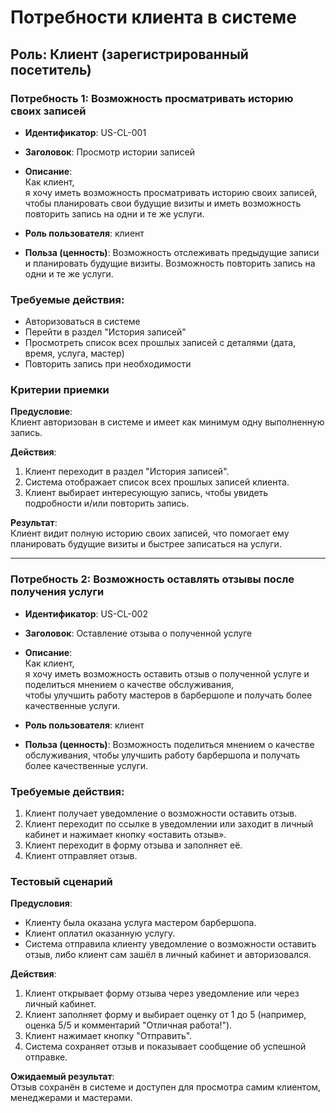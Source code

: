 # Потребности клиента в системе

## Роль: Клиент (зарегистрированный посетитель)

### Потребность 1: Возможность просматривать историю своих записей

- **Идентификатор**: US-CL-001  
- **Заголовок**: Просмотр истории записей  
- **Описание**:  
  Как клиент,  
  я хочу иметь возможность просматривать историю своих записей,  
  чтобы планировать свои будущие визиты и иметь возможность повторить запись на одни и те же услуги.  

- **Роль пользователя**: клиент  
- **Польза (ценность)**: Возможность отслеживать предыдущие записи и планировать будущие визиты. Возможность повторить запись на одни и те же услуги.

### Требуемые действия:
- Авторизоваться в системе  
- Перейти в раздел "История записей"  
- Просмотреть список всех прошлых записей с деталями (дата, время, услуга, мастер)  
- Повторить запись при необходимости

### Критерии приемки

**Предусловие**:  
Клиент авторизован в системе и имеет как минимум одну выполненную запись.

**Действия**:
1. Клиент переходит в раздел "История записей".  
2. Система отображает список всех прошлых записей клиента.  
3. Клиент выбирает интересующую запись, чтобы увидеть подробности и/или повторить запись.

**Результат**:  
Клиент видит полную историю своих записей, что помогает ему планировать будущие визиты и быстрее записаться на услуги.

---

### Потребность 2: Возможность оставлять отзывы после получения услуги

- **Идентификатор**: US-CL-002  
- **Заголовок**: Оставление отзыва о полученной услуге  
- **Описание**:  
  Как клиент,  
  я хочу иметь возможность оставить отзыв о полученной услуге и поделиться мнением о качестве обслуживания,  
  чтобы улучшить работу мастеров в барбершопе и получать более качественные услуги.  

- **Роль пользователя**: клиент  
- **Польза (ценность)**: Возможность поделиться мнением о качестве обслуживания, чтобы улучшить работу барбершопа и получать более качественные услуги.

### Требуемые действия:
1. Клиент получает уведомление о возможности оставить отзыв.  
2. Клиент переходит по ссылке в уведомлении или заходит в личный кабинет и нажимает кнопку «оставить отзыв».  
3. Клиент переходит в форму отзыва и заполняет её.  
4. Клиент отправляет отзыв.

### Тестовый сценарий

**Предусловия**:
- Клиенту была оказана услуга мастером барбершопа.  
- Клиент оплатил оказанную услугу.  
- Система отправила клиенту уведомление о возможности оставить отзыв, либо клиент сам зашёл в личный кабинет и авторизовался.

**Действия**:
1. Клиент открывает форму отзыва через уведомление или через личный кабинет.  
2. Клиент заполняет форму и выбирает оценку от 1 до 5 (например, оценка 5/5 и комментарий "Отличная работа!").  
3. Клиент нажимает кнопку "Отправить".  
4. Система сохраняет отзыв и показывает сообщение об успешной отправке.

**Ожидаемый результат**:  
Отзыв сохранён в системе и доступен для просмотра самим клиентом, менеджерами и мастерами.
